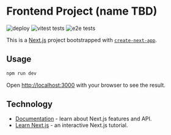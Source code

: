 # Frontend Project (name TBD)


![deploy](https://github.com/DustinAndPhongFrontend/frontend-project/actions/workflows/nextjs.yml/badge.svg?branch=main)
![vitest tests](https://github.com/DustinAndPhongFrontend/frontend-project/actions/workflows/vitest.yml/badge.svg?branch=main)
![e2e tests](https://github.com/DustinAndPhongFrontend/frontend-project/actions/workflows/playwright.yml/badge.svg?branch=main)

This is a [Next.js](https://nextjs.org) project bootstrapped with [`create-next-app`](https://nextjs.org/docs/app/api-reference/cli/create-next-app).

## Usage
```bash
npm run dev
```

Open [http://localhost:3000](http://localhost:3000) with your browser to see the result.

## Technology
- [Documentation](https://nextjs.org/docs) - learn about Next.js features and API.
- [Learn Next.js](https://nextjs.org/learn) - an interactive Next.js tutorial.
